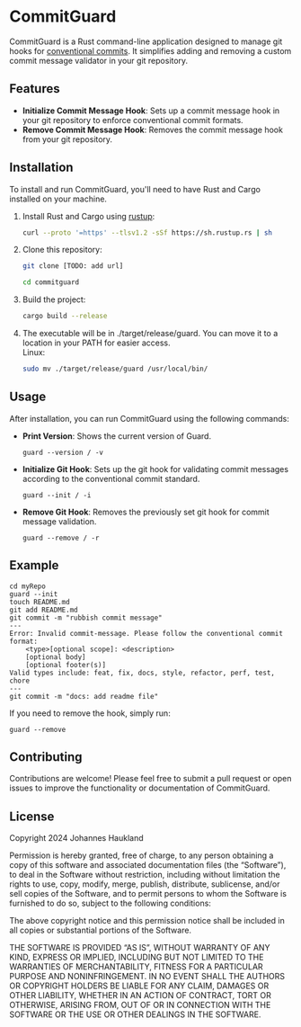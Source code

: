 # CommitGuard

CommitGuard is a Rust command-line application designed to manage git hooks for [conventional commits](https://www.conventionalcommits.org/en/v1.0.0/). It simplifies adding and removing a custom commit message validator in your git repository.

## Features

- **Initialize Commit Message Hook**: Sets up a commit message hook in your git repository to enforce conventional commit formats.
- **Remove Commit Message Hook**: Removes the commit message hook from your git repository.

## Installation

To install and run CommitGuard, you'll need to have Rust and Cargo installed on your machine.

1. Install Rust and Cargo using [rustup](https://rustup.rs/):
   ```bash
   curl --proto '=https' --tlsv1.2 -sSf https://sh.rustup.rs | sh
   ```

2. Clone this repository:<br>
    ```bash
    git clone [TODO: add url]
    ```

    ```bash
    cd commitguard
    ```

3. Build the project:
    ```bash
    cargo build --release
    ```

4. The executable will be in ./target/release/guard. You can move it to a location in your PATH for easier access. <br> Linux:
    ```bash
    sudo mv ./target/release/guard /usr/local/bin/
    ```

## Usage

After installation, you can run CommitGuard using the following commands:

- **Print Version**: Shows the current version of Guard.
  ```
  guard --version / -v
  ```

- **Initialize Git Hook**: Sets up the git hook for validating commit messages according to the conventional commit standard.
  ```
  guard --init / -i
  ```

- **Remove Git Hook**: Removes the previously set git hook for commit message validation.
  ```
  guard --remove / -r
  ```

## Example

```bashrc
cd myRepo
guard --init
touch README.md
git add README.md
git commit -m "rubbish commit message"
---
Error: Invalid commit-message. Please follow the conventional commit format:
    <type>[optional scope]: <description>
    [optional body]
    [optional footer(s)]
Valid types include: feat, fix, docs, style, refactor, perf, test, chore
---
git commit -m "docs: add readme file"
```

If you need to remove the hook, simply run:
```
guard --remove
```

## Contributing

Contributions are welcome! Please feel free to submit a pull request or open issues to improve the functionality or documentation of CommitGuard.

## License

Copyright 2024 Johannes Haukland

Permission is hereby granted, free of charge, to any person obtaining a copy of this software and associated documentation files (the “Software”), to deal in the Software without restriction, including without limitation the rights to use, copy, modify, merge, publish, distribute, sublicense, and/or sell copies of the Software, and to permit persons to whom the Software is furnished to do so, subject to the following conditions:

The above copyright notice and this permission notice shall be included in all copies or substantial portions of the Software.

THE SOFTWARE IS PROVIDED “AS IS”, WITHOUT WARRANTY OF ANY KIND, EXPRESS OR IMPLIED, INCLUDING BUT NOT LIMITED TO THE WARRANTIES OF MERCHANTABILITY, FITNESS FOR A PARTICULAR PURPOSE AND NONINFRINGEMENT. IN NO EVENT SHALL THE AUTHORS OR COPYRIGHT HOLDERS BE LIABLE FOR ANY CLAIM, DAMAGES OR OTHER LIABILITY, WHETHER IN AN ACTION OF CONTRACT, TORT OR OTHERWISE, ARISING FROM, OUT OF OR IN CONNECTION WITH THE SOFTWARE OR THE USE OR OTHER DEALINGS IN THE SOFTWARE.
